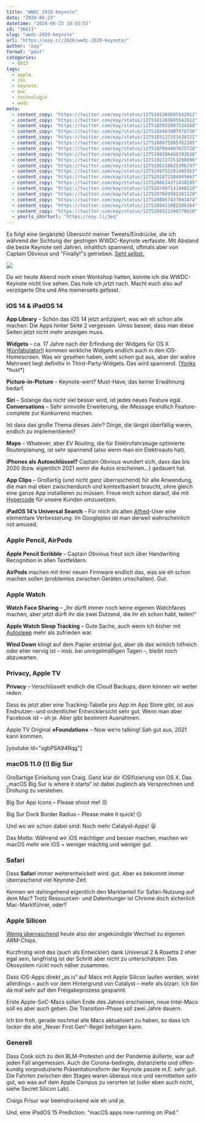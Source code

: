 ```yaml
---
title: "WWDC 2020 Keynote"
date: "2020-06-23"
datetime: "2020-06-23 10:45:55"
id: "36611"
slug: "wwdc-2020-keynote"
url: "https://eay.cc/2020/wwdc-2020-keynote/"
author: "eay"
format: "post"
categories:
  - 0815
tags:
  - apple
  - ios
  - keynote
  - mac
  - technologie
  - wwdc
meta:
  - content_copy: "https://twitter.com/eay/status/1275181269685542912"
  - content_copy: "https://twitter.com/eay/status/1275181269685542912"
  - content_copy: "https://twitter.com/eay/status/1275183951997534208"
  - content_copy: "https://twitter.com/eay/status/1275184403887476736"
  - content_copy: "https://twitter.com/eay/status/1275185127153438721"
  - content_copy: "https://twitter.com/eay/status/1275186975985762305"
  - content_copy: "https://twitter.com/eay/status/1275187904407625728"
  - content_copy: "https://twitter.com/eay/status/1275190388400193538"
  - content_copy: "https://twitter.com/eay/status/1275192727253200896"
  - content_copy: "https://twitter.com/eay/status/1275196218625396737"
  - content_copy: "https://twitter.com/eay/status/1275198753201405953"
  - content_copy: "https://twitter.com/eay/status/1275201872584945667"
  - content_copy: "https://twitter.com/eay/status/1275206614371438595"
  - content_copy: "https://twitter.com/eay/status/1275207407141040129"
  - content_copy: "https://twitter.com/eay/status/1275207949502341120"
  - content_copy: "https://twitter.com/eay/status/1275208067437801474"
  - content_copy: "https://twitter.com/eay/status/1275208421982306304"
  - content_copy: "https://twitter.com/eay/status/1275209312340770820"
  - yourls_shorturl: "https://eay.li/3eq"
---
```


Es folgt eine (ergänzte) Übersicht meiner Tweets/Eindrücke, die ich während der Sichtung der gestrigen WWDC-Keynote verfasste. Mit Abstand die beste Keynote seit Jahren, inhaltlich spannend, oftmals aber von Captain Obvious und "Finally!"s getrieben. [Seht selbst.](https://www.apple.com/apple-events/june-2020/)

![](https://eay.cc/uploads/2020/wwdc-2020.jpg)

Da wir heute Abend noch einen Workshop hatten, konnte ich die WWDC-Keynote nicht live sehen. Das hole ich _jetzt_ nach. Macht euch also auf verzögerte Ohs und Ahs meinerseits gefasst.

### iOS 14 & iPadOS 14

**App Library** – Schön das iOS 14 jetzt antizipiert, was wir eh schon alle machen: Die Apps hinter Seite 2 vergessen. Umso besser, dass man diese Seiten jetzt nicht mehr anzeigen muss.

**Widgets** – ca. 17 Jahre nach der Erfindung der Widgets für OS X ([Konfabulator!](https://en.wikipedia.org/wiki/Yahoo!_Widgets)) kommen wirkliche Widgets endlich auch in den iOS-Homescreen. Was wir gesehen haben, sieht schon gut aus, aber der wahre Mehrwert liegt definitiv in Third-Party-Widgets. Das wird spannend. ([Yonks](https://yonks.app/) \*hust\*)

**Picture-in-Picture** – Keynote-wert? Must-Have, das keiner Erwähnung bedarf.

**Siri** – Solange das nicht viel besser wird, ist jedes neues Feature egal. **Conversations** – Sehr sinnvolle Erweiterung, die iMessage endlich Feature-complete zur Konkurrenz machen.

Ist dass das große Thema dieses Jahr? Dinge, die längst überfällig waren, endlich zu implementieren?

**Maps** – Whatever, aber EV Routing, die für Elektrofahrzeuge optimierte Routenplanung, ist sehr spannend (also wenn man ein Elektroauto hat).

**iPhones als Autoschlüssel?** Captain Obvious wundert sich, dass das bis 2020 (bzw. eigentlich 2021 wenn die Autos erscheinen…) gedauert hat.

**App Clips** – Großartig (und nicht ganz überraschend) für alle Anwendung, die man mal eben zwischendurch und kontextbasiert braucht, ohne gleich eine ganze App installieren zu müssen. Freue mich schon darauf, die mit [Hypercode](https://hypercode.de/) für unsere Kunden umzusetzen.

**iPadOS 14‘s Universal Search** – Für mich als alten [Alfred](https://www.alfredapp.com/)\-User eine elementare Verbesserung. Im Googleplex ist man derweil wahrscheinlich not amused.

### Apple Pencil, AirPods

**Apple Pencil Scribble** – Captain Obvious freut sich über Handwriting Recognition in allen Textfeldern.

**AirPods** machen mit ihrer neuen Firmware endlich das, was sie eh schon machen sollen (problemlos zwischen Geräten umschalten). Gut.

### Apple Watch

**Watch Face Sharing** – „Ihr dürft immer noch keine eigenen Watchfaces machen, aber jetzt dürft ihr die zwei Dutzend, die ihr eh schon habt, teilen!“

**Apple Watch Sleep Tracking** – Gute Sache, auch wenn ich bisher mit [Autosleep](http://autosleep.tantsissa.com/) mehr als zufrieden war.

**Wind Down** klingt auf dem Papier erstmal gut, aber ob das wirklich hilfreich oder eher nervig ist – insb. bei unregelmäßigen Tagen –, bleibt noch abzuwarten.

### Privacy, Apple TV

**Privacy** – Verschlüsselt endlich die iCloud Backups, dann können wir weiter reden.

Dass es jetzt aber eine Tracking-Tabelle pro App im App Store gibt, ist aus Endnutzer- und ordentlicher Entwicklersicht sehr gut. Wenn man aber Facebook ist – oh je. Aber gibt bestimmt Ausnahmen.

Apple TV Original **»Foundation«** – Now we‘re talking! Sah gut aus, 2021 kann kommen.

\[youtube id="xgbPSA94Rqg"\]

### macOS 11.0 (!) Big Sur

Großartige Einleitung von Craig. Ganz klar dir iOSifizierung von OS X. Das „macOS Big Sur is where it starts“ ist dabei zugleich als Versprechnen und Drohung zu verstehen.

Big Sur App Icons – Please shoot me! 😣

Big Sur Dock Border Radius – Please make it quick! 😖

Und wo wir schon dabei sind: Noch mehr Catalyst-Apps! 😫

Das Motto: Während wir iOS mächtiger und besser machen, machen wir macOS mehr wie iOS = weniger mächtig und weniger gut.

### Safari

Dass **Safari** immer weiterentwickelt wird: gut. Aber es bekommt immer überraschend viel Keynote-Zeit.

Kennen wir dahingehend eigentlich den Marktanteil für Safari-Nutzung auf dem Mac? Trotz Ressourcen- und Datenhunger ist Chrome doch sicherlich Mac-Marktführer, oder?

### Apple Silicon

[Wenig überraschend](https://eay.cc/2020/apple-plans-to-announce-move-to-its-own-arm-based-mac-chips-at-wwdc/) heute also der angekündigte Wechsel zu eigenen ARM-Chips.

Kurzfristig wird das (auch als Entwickler) dank Universal 2 & Rosetta 2 eher egal sein, langfristig ist der Schritt aber nicht zu unterschätzen: Das Ökosystem rückt noch näher zusammen.

Dass iOS-Apps direkt „as is“ auf Macs mit Apple Silicon laufen werden, wirkt allerdings – auch vor dem Hintergrund von Catalyst – mehr als bizarr. Ich bin da mal sehr auf den Freigabeprozess gespannt.

Erste Apple-SoC-Macs sollen Ende des Jahres erscheinen, neue Intel-Macs soll es aber auch geben. Die Transition-Phase soll zwei Jahre dauern.

Ich bin froh, gerade nochmal alle Macs aktualisiert zu haben, so dass ich locker die alte „Never First Gen“-Regel befolgen kann.

### Generell

Dass Cook sich zu den BLM-Protesten und der Pandemie äußerte, war auf jeden Fall angemessen. Auch die Corona-bedingte, distanzierte und offen­kundig vorproduzierte Präsentationsform der Keynote passte m.E. sehr gut. Die Fahrten zwischen den Stages waren überaus nice und vermittelten sehr gut, wo was auf dem Apple Campus zu verorten ist (oder eben auch nicht, siehe Secret Silicon Lab).

Craigs Frisur war beeindruckend wie eh und je.

Und, eine iPadOS 15 Prediction: "macOS apps now running on iPad."
